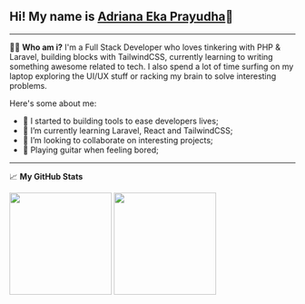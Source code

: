 ## Hi! My name is [Adriana Eka Prayudha](https://radenadri.netlify.app)👋
---
👨‍💻 **Who am i?**
I'm a Full Stack Developer who loves tinkering with PHP &amp; Laravel, building blocks with TailwindCSS, currently learning to writing something awesome related to tech. I also spend a lot of time surfing on my laptop exploring the UI/UX stuff or racking my brain to solve interesting problems.

Here's some about me:

- 🔭 I started to building tools to ease developers lives;
- 🌱 I’m currently learning Laravel, React and TailwindCSS;
- 👯 I’m looking to collaborate on interesting projects;
- 🎸 Playing guitar when feeling bored;
-------
📈 **My GitHub Stats**
<p>
  <img src="https://github-readme-stats.vercel.app/api?username=radenadri&amp;show_icons=true&amp;hide_border=true&amp;&amp;count_private=true&amp;include_all_commits=true" height="180em">
  <img src="https://github-readme-stats.vercel.app/api/top-langs/?username=radenadri&amp;show_icons=true&amp;hide_border=true&amp;count_private=true&amp;layout=compact&amp;langs_count=8" height="180em">
</p>
